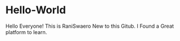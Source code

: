 # Hello-World
Hello Everyone!
This is RaniSwaero New to this Gitub.
I Found a Great platform to learn.
